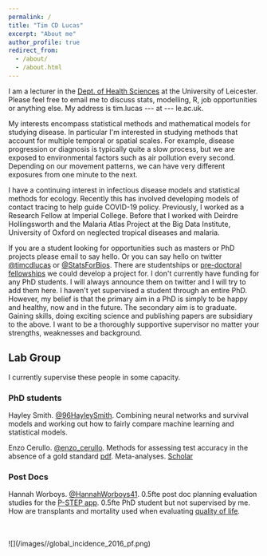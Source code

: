 ```yaml
---
permalink: /
title: "Tim CD Lucas"
excerpt: "About me"
author_profile: true
redirect_from:
  - /about/
  - /about.html
---
```


I am a lecturer in the [Dept. of Health Sciences](https://le.ac.uk/health-sciences) at the University of Leicester.
Please feel free to email me to discuss stats, modelling, R, job opportunities or anything else.
My address is tim.lucas --- at --- le.ac.uk.


My interests encompass statistical methods and mathematical models for studying disease.
In particular I'm interested in studying methods that account for multiple temporal or spatial scales.
For example, disease progression or diagnosis is typically quite a slow process, but we are exposed to environmental factors such as air pollution every second.
Depending on our movement patterns, we can have very different exposures from one minute to the next.

I have a continuing interest in infectious disease models and statistical methods for ecology.
Recently this has involved developing models of contact tracing to help guide COVID-19 policy.
Previously, I worked as a Research Fellow at Imperial College.
Before that I worked with Deirdre Hollingsworth and the Malaria Atlas Project at the Big Data Institute, University of Oxford on neglected tropical diseases and malaria.


If you are a student looking for opportunities such as masters or PhD projects please email to say hello.
Or you can say hello on twitter [@timcdlucas](www.twitter.com/timcdlucas) or [@StatsForBios](www.twitter.com/statsforbios).
There are studentships or [pre-doctoral fellowships](https://www.google.com/search?q=nihr+predoctoral+fellowship&rlz=1C1GCEA_enGB962GB962&oq=&sourceid=chrome&ie=UTF-8) we could develop a project for.
I don't currently have funding for any PhD students.
I will always announce them on twitter and I will try to add them here.
I haven't yet supervised a student through an entire PhD. 
However, my belief is that the primary aim in a PhD is simply to be happy and healthy, now and in the future.
The secondary aim is to graduate.
Gaining skills, doing exciting science and publishing papers are subsidiary to the above.
I want to be a thoroughly supportive supervisor no matter your strengths, weaknesses and background.



Lab Group
-----------

I currently supervise these people in some capacity.

### PhD students

Hayley Smith. [@96HayleySmith](https://twitter.com/96HayleySmith). Combining neural networks and survival models and working out how to fairly compare machine learning and statistical models.

Enzo Cerullo. [@enzo_cerullo](https://twitter.com/enzo_cerullo). Methods for assessing test accuracy in the absence of a gold standard [pdf](https://arxiv.org/abs/2103.06858). Meta-analyses. [Scholar](https://scholar.google.com/citations?user=OFlV97sAAAAJ&hl=en&oi=ao)

### Post Docs

Hannah Worboys. [@HannahWorboys41](https://twitter.com/HannahWorboys41). 0.5fte post doc planning evaluation studies for the [P-STEP app](https://le.ac.uk/cehs/research/personalised-space-technology-exercise-platform). 0.5fte PhD student but not supervised by me. How are transplants and mortality used when evaluating [quality of life](https://bmjopen.bmj.com/content/11/8/e048179.full).



<br>
<br>
![](/images//global_incidence_2016_pf.png)
